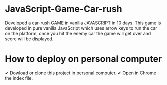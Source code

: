 # JavaScript-Game-Car-rush
Developed a car-rush GAME in vanilla JAVASCRIPT in 10 days. This game is developed in pure vanilla JavaScript which uses arrow keys to run the car on the platform, once you hit the enemy car the game will get over and score will be displayed.

# How to deploy on personal computer
 ✔ Dowload or clone this project in personal computer.
 ✔ Open in Chrome the index file.  
